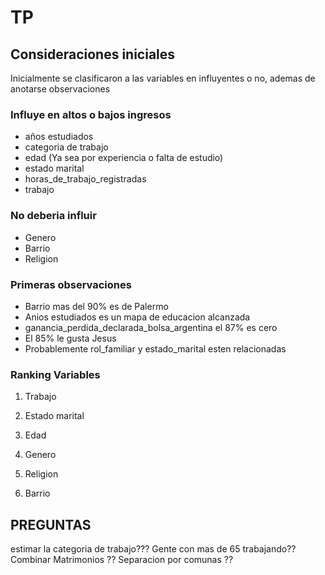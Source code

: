 # TP

## Consideraciones iniciales

Inicialmente se clasificaron a las variables en influyentes o no, ademas de anotarse observaciones

### Influye en altos o bajos ingresos

- años estudiados
- categoria de trabajo
- edad (Ya sea por experiencia o falta de estudio)
- estado marital
- horas_de_trabajo_registradas
- trabajo

### No deberia influir

- Genero
- Barrio
- Religion

### Primeras observaciones

- Barrio mas del 90% es de Palermo
- Anios estudiados es un mapa de educacion alcanzada
- ganancia_perdida_declarada_bolsa_argentina el 87% es cero
- El 85% le gusta Jesus
- Probablemente rol_familiar y estado_marital esten relacionadas

### Ranking Variables

1) Trabajo
1) Estado marital

4) Edad
5) Genero

11) Religion
12) Barrio

## PREGUNTAS


estimar la categoria de trabajo???
Gente con mas de 65 trabajando??
Combinar Matrimonios ??
Separacion por comunas ??